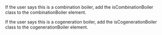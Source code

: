 If the user says this is a combination boiler, add the isCombinationBoiler class to the combinationBoiler element.

If the user says this is a cogeneration boiler, add the isCogenerationBoiler class to the cogenerationBoiler element.
